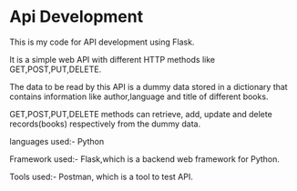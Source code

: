 # Api Development


This is my code for API development using Flask.

It is a simple web API with different HTTP methods like GET,POST,PUT,DELETE.

The data to be read by this API is a dummy data stored in a dictionary that contains information like author,language and title of different books.

GET,POST,PUT,DELETE methods can retrieve, add, update and delete records(books) respectively from the dummy data.

languages used:- Python

Framework used:- Flask,which is a backend web framework for Python.

Tools used:- Postman, which is a tool to test API.


